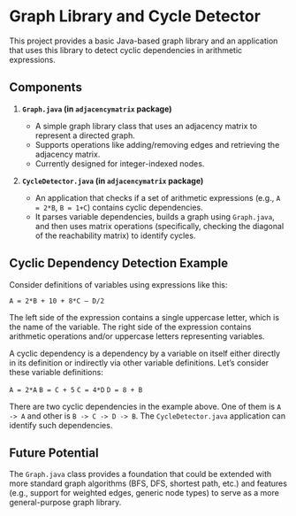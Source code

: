 # Graph Library and Cycle Detector

This project provides a basic Java-based graph library and an application that uses this library to detect cyclic dependencies in arithmetic expressions.

## Components

1.  **`Graph.java` (in `adjacencymatrix` package)**
    *   A simple graph library class that uses an adjacency matrix to represent a directed graph.
    *   Supports operations like adding/removing edges and retrieving the adjacency matrix.
    *   Currently designed for integer-indexed nodes.

2.  **`CycleDetector.java` (in `adjacencymatrix` package)**
    *   An application that checks if a set of arithmetic expressions (e.g., `A = 2*B`, `B = 1+C`) contains cyclic dependencies.
    *   It parses variable dependencies, builds a graph using `Graph.java`, and then uses matrix operations (specifically, checking the diagonal of the reachability matrix) to identify cycles.

## Cyclic Dependency Detection Example

Consider definitions of variables using expressions like this:

`A = 2*B + 10 + 8*C – D/2`

The left side of the expression contains a single uppercase letter, which is the name of the variable.
The right side of the expression contains arithmetic operations and/or uppercase letters representing variables.

A cyclic dependency is a dependency by a variable on itself either directly in its definition or indirectly via other variable definitions. Let’s consider these variable definitions:

`A = 2*A`
`B = C + 5`
`C = 4*D`
`D = 8 + B`

There are two cyclic dependencies in the example above. One of them is `A -> A` and other is `B -> C -> D -> B`. The `CycleDetector.java` application can identify such dependencies.

## Future Potential

The `Graph.java` class provides a foundation that could be extended with more standard graph algorithms (BFS, DFS, shortest path, etc.) and features (e.g., support for weighted edges, generic node types) to serve as a more general-purpose graph library.
